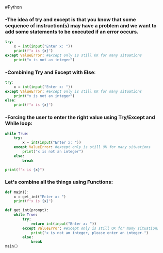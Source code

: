 #Python 
### -The idea of try and except  is that you know that some sequence of instruction(s) may have a problem and we want to add some statements to be executed if an error occurs.

```python
try:
	x = int(input("Enter x: "))
	print(f"x is {x}")
except ValueError: #except only is still OK for many situations
	print("x is not an integer")
```

### -Combining Try and Except with Else:

```python
try:
	x = int(input("Enter x: "))
except ValueError: #except only is still OK for many situations
	print("x is not an integer")
else:
	print(f"x is {x}")
```

### -Forcing the user to enter the right value using Try/Except and While loop:

```python
while True:
	try:
		x = int(input("Enter x: "))
	except ValueError: #except only is still OK for many situations
		print("x is not an integer")
	else:
		break
		
print(f"x is {x}")
```

### Let's combine all the things using Functions:

```python
def main():
	x = get_int("Enter x: ")
	print(f"x is {x}")
	
def get_int(prompt):
	while True:
		try:
			return int(input("Enter x: "))
		except ValueError: #except only is still OK for many situations
			print("x is not an integer, please enter an integer.")
		else:
			break
main()
```